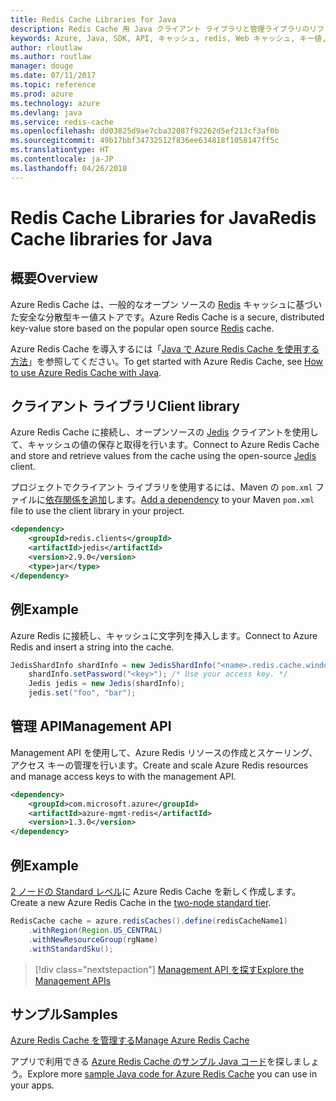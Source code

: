 ```yaml
---
title: Redis Cache Libraries for Java
description: Redis Cache 用 Java クライアント ライブラリと管理ライブラリのリファレンス ドキュメント
keywords: Azure, Java, SDK, API, キャッシュ, redis, Web キャッシュ, キー値, インメモリ
author: rloutlaw
ms.author: routlaw
manager: douge
ms.date: 07/11/2017
ms.topic: reference
ms.prod: azure
ms.technology: azure
ms.devlang: java
ms.service: redis-cache
ms.openlocfilehash: dd03825d9ae7cba32087f92262d5ef213cf3af0b
ms.sourcegitcommit: 49b17bbf34732512f836ee634818f1058147ff5c
ms.translationtype: HT
ms.contentlocale: ja-JP
ms.lasthandoff: 04/26/2018
---
```

# <a name="redis-cache-libraries-for-java"></a><span data-ttu-id="02d26-104">Redis Cache Libraries for Java</span><span class="sxs-lookup"><span data-stu-id="02d26-104">Redis Cache libraries for Java</span></span>

## <a name="overview"></a><span data-ttu-id="02d26-105">概要</span><span class="sxs-lookup"><span data-stu-id="02d26-105">Overview</span></span>

<span data-ttu-id="02d26-106">Azure Redis Cache は、一般的なオープン ソースの [Redis](https://redis.io/) キャッシュに基づいた安全な分散型キー値ストアです。</span><span class="sxs-lookup"><span data-stu-id="02d26-106">Azure Redis Cache is a secure, distributed key-value store based on the popular open source [Redis](https://redis.io/) cache.</span></span> 

<span data-ttu-id="02d26-107">Azure Redis Cache を導入するには「[Java で Azure Redis Cache を使用する方法](/azure/redis-cache/cache-java-get-started)」を参照してください。</span><span class="sxs-lookup"><span data-stu-id="02d26-107">To get started with Azure Redis Cache, see [How to use Azure Redis Cache with Java](/azure/redis-cache/cache-java-get-started).</span></span>

## <a name="client-library"></a><span data-ttu-id="02d26-108">クライアント ライブラリ</span><span class="sxs-lookup"><span data-stu-id="02d26-108">Client library</span></span>

<span data-ttu-id="02d26-109">Azure Redis Cache に接続し、オープンソースの [Jedis](https://github.com/xetorthio/jedis) クライアントを使用して、キャッシュの値の保存と取得を行います。</span><span class="sxs-lookup"><span data-stu-id="02d26-109">Connect to Azure Redis Cache and store and retrieve values from the cache using the open-source [Jedis](https://github.com/xetorthio/jedis) client.</span></span>  

<span data-ttu-id="02d26-110">プロジェクトでクライアント ライブラリを使用するには、Maven の `pom.xml` ファイルに[依存関係を追加](https://maven.apache.org/guides/getting-started/index.html#How_do_I_use_external_dependencies)します。</span><span class="sxs-lookup"><span data-stu-id="02d26-110">[Add a dependency](https://maven.apache.org/guides/getting-started/index.html#How_do_I_use_external_dependencies) to your Maven `pom.xml` file to use the client library in your project.</span></span>   

```XML
<dependency>
    <groupId>redis.clients</groupId>
    <artifactId>jedis</artifactId>
    <version>2.9.0</version>
    <type>jar</type>
</dependency>
```

## <a name="example"></a><span data-ttu-id="02d26-111">例</span><span class="sxs-lookup"><span data-stu-id="02d26-111">Example</span></span>

<span data-ttu-id="02d26-112">Azure Redis に接続し、キャッシュに文字列を挿入します。</span><span class="sxs-lookup"><span data-stu-id="02d26-112">Connect to Azure Redis and insert a string into the cache.</span></span>

```java
JedisShardInfo shardInfo = new JedisShardInfo("<name>.redis.cache.windows.net", 6380, useSsl);
    shardInfo.setPassword("<key>"); /* Use your access key. */
    Jedis jedis = new Jedis(shardInfo);
    jedis.set("foo", "bar");
```

## <a name="management-api"></a><span data-ttu-id="02d26-113">管理 API</span><span class="sxs-lookup"><span data-stu-id="02d26-113">Management API</span></span>

<span data-ttu-id="02d26-114">Management API を使用して、Azure Redis リソースの作成とスケーリング、アクセス キーの管理を行います。</span><span class="sxs-lookup"><span data-stu-id="02d26-114">Create and scale Azure Redis resources and manage access keys to with the management API.</span></span>

```XML
<dependency>
    <groupId>com.microsoft.azure</groupId>
    <artifactId>azure-mgmt-redis</artifactId>
    <version>1.3.0</version>
</dependency>
```

## <a name="example"></a><span data-ttu-id="02d26-115">例</span><span class="sxs-lookup"><span data-stu-id="02d26-115">Example</span></span>

<span data-ttu-id="02d26-116">[2 ノードの Standard レベル](https://azure.microsoft.com/services/cache/)に Azure Redis Cache を新しく作成します。</span><span class="sxs-lookup"><span data-stu-id="02d26-116">Create a new Azure Redis Cache in the [two-node standard tier](https://azure.microsoft.com/services/cache/).</span></span> 

```java
RedisCache cache = azure.redisCaches().define(redisCacheName1)
    .withRegion(Region.US_CENTRAL)
    .withNewResourceGroup(rgName)
    .withStandardSku();
```

> [!div class="nextstepaction"]
> [<span data-ttu-id="02d26-117">Management API を探す</span><span class="sxs-lookup"><span data-stu-id="02d26-117">Explore the Management APIs</span></span>](/java/api/overview/azure/rediscache/management)

## <a name="samples"></a><span data-ttu-id="02d26-118">サンプル</span><span class="sxs-lookup"><span data-stu-id="02d26-118">Samples</span></span>

[<span data-ttu-id="02d26-119">Azure Redis Cache を管理する</span><span class="sxs-lookup"><span data-stu-id="02d26-119">Manage Azure Redis Cache</span></span>](https://github.com/Azure-Samples/redis-java-manage-cache)   

<span data-ttu-id="02d26-120">アプリで利用できる [Azure Redis Cache のサンプル Java コード](https://azure.microsoft.com/resources/samples/?platform=java&term=redis)を探しましょう。</span><span class="sxs-lookup"><span data-stu-id="02d26-120">Explore more [sample Java code for Azure Redis Cache](https://azure.microsoft.com/resources/samples/?platform=java&term=redis) you can use in your apps.</span></span>
